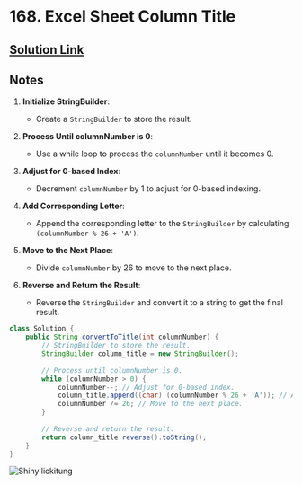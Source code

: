 # 168. Excel Sheet Column Title

## [Solution Link](https://leetcode.com/submissions/detail/1509721350/)

## Notes

1. **Initialize StringBuilder**:
   - Create a `StringBuilder` to store the result.

2. **Process Until columnNumber is 0**:
   - Use a while loop to process the `columnNumber` until it becomes 0.

3. **Adjust for 0-based Index**:
   - Decrement `columnNumber` by 1 to adjust for 0-based indexing.

4. **Add Corresponding Letter**:
   - Append the corresponding letter to the `StringBuilder` by calculating `(columnNumber % 26 + 'A')`.

5. **Move to the Next Place**:
   - Divide `columnNumber` by 26 to move to the next place.

6. **Reverse and Return the Result**:
   - Reverse the `StringBuilder` and convert it to a string to get the final result.

```java
class Solution {
    public String convertToTitle(int columnNumber) {
        // StringBuilder to store the result.
        StringBuilder column_title = new StringBuilder();
        
        // Process until columnNumber is 0.
        while (columnNumber > 0) {
            columnNumber--; // Adjust for 0-based index.
            column_title.append((char) (columnNumber % 26 + 'A')); // Add corresponding letter.
            columnNumber /= 26; // Move to the next place.
        }
        
        // Reverse and return the result.
        return column_title.reverse().toString();
    }
}
```

![Shiny lickitung](https://projectpokemon.org/images/shiny-sprite/lickitung.gif)
